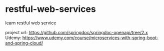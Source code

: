 # restful-web-services
learn restful web service

project url: https://github.com/springdoc/springdoc-openapi/tree/2.x
Udemy: https://www.udemy.com/course/microservices-with-spring-boot-and-spring-cloud/